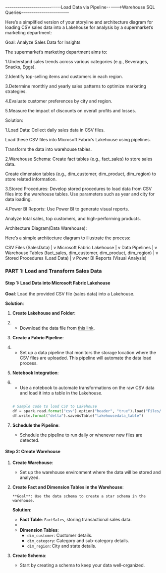 ----------------------------Load Data via Pipeline----->Warehouse SQL Queries------------------------

Here’s a simplified version of your storyline and architecture diagram for loading CSV sales data into a Lakehouse for analysis by a supermarket’s marketing department:

Goal: Analyze Sales Data for Insights

The supermarket’s marketing department aims to:

1.Understand sales trends across various categories (e.g., Beverages, Snacks, Eggs).

2.Identify top-selling items and customers in each region.

3.Determine monthly and yearly sales patterns to optimize marketing strategies.

4.Evaluate customer preferences by city and region.

5.Measure the impact of discounts on overall profits and losses.

Solution:

1.Load Data: Collect daily sales data in CSV files.

Load these CSV files into Microsoft Fabric’s Lakehouse using pipelines.

Transform the data into warehouse tables.

2.Warehouse Schema: Create fact tables (e.g., fact_sales) to store sales data.

Create dimension tables (e.g., dim_customer, dim_product, dim_region) to store related information.

3.Stored Procedures: Develop stored procedures to load data from CSV files into the warehouse tables.
Use parameters such as year and city for data loading.

4.Power BI Reports: Use Power BI to generate visual reports.

Analyze total sales, top customers, and high-performing products.

Architecture Diagram(Data Warehouse):

Here’s a simple architecture diagram to illustrate the process:

CSV Files (SalesData)
        |
        v
Microsoft Fabric Lakehouse
        |
        v
Data Pipelines
        |
        v
Warehouse Tables (fact_sales, dim_customer, dim_product, dim_region)
        |
        v
Stored Procedures (Load Data)
        |
        v
Power BI Reports (Visual Analysis)

 ### PART 1: Load and Transform Sales Data

#### Step 1: Load Data into Microsoft Fabric Lakehouse

**Goal**: Load the provided CSV file (sales data) into a Lakehouse.

**Solution**:

1. **Create Lakehouse and Folder**:
2. 
   - Download the data file from [this link](https://raw.githubusercontent.com/mofaizal/microsoft_fabric_playground/refs/heads/main/dataset/sales_data_05092024.csv).

3. **Create a Fabric Pipeline**:
4. 
   - Set up a data pipeline that monitors the storage location where the CSV files are uploaded. This pipeline will automate the data load process.

5. **Notebook Integration**:
6. 
   - Use a notebook to automate transformations on the raw CSV data and load it into a table in the Lakehouse.

   ```python

   # Sample code to load CSV to Lakehouse
   df = spark.read.format("csv").option("header", "true").load("Files/data/*.csv")
   df.write.format("delta").saveAsTable("lakehousedata_table")
   ```

7. **Schedule the Pipeline**:
   
   - Schedule the pipeline to run daily or whenever new files are detected.

#### Step 2: Create Warehouse

1. **Create Warehouse**:
   
   - Set up the warehouse environment where the data will be stored and analyzed.

2. **Create Fact and Dimension Tables in the Warehouse**:
   
       **Goal**: Use the data schema to create a star schema in the warehouse.

   **Solution**:

   - **Fact Table**: `FactSales`, storing transactional sales data.
   - 
   - **Dimension Tables**:
     - `dim_customer`: Customer details.
     - `dim_category`: Category and sub-category details.
     - `dim_region`: City and state details.

1. **Create Schema**:
   - Start by creating a schema to keep your data well-organized.

                      